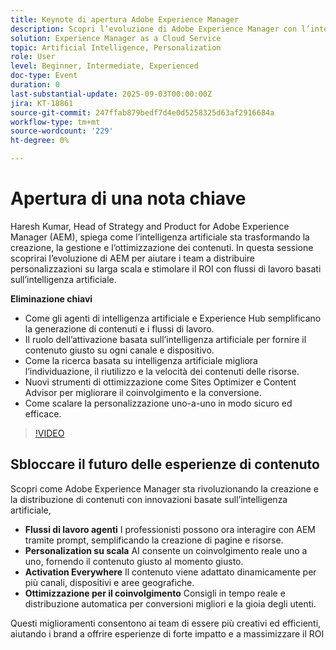 ```yaml
---
title: Keynote di apertura Adobe Experience Manager
description: Scopri l’evoluzione di Adobe Experience Manager con l’intelligenza artificiale. Esplora i flussi di lavoro per gli agenti, la ricerca basata su intelligenza artificiale, la personalizzazione su larga scala e un’ottimizzazione dei contenuti più intelligente.
solution: Experience Manager as a Cloud Service
topic: Artificial Intelligence, Personalization
role: User
level: Beginner, Intermediate, Experienced
doc-type: Event
duration: 0
last-substantial-update: 2025-09-03T00:00:00Z
jira: KT-18861
source-git-commit: 247ffab879bedf7d4e0d5258325d63af2916684a
workflow-type: tm+mt
source-wordcount: '229'
ht-degree: 0%

---
```



# Apertura di una nota chiave

Haresh Kumar, Head of Strategy and Product for Adobe Experience Manager (AEM), spiega come l’intelligenza artificiale sta trasformando la creazione, la gestione e l’ottimizzazione dei contenuti. In questa sessione scoprirai l’evoluzione di AEM per aiutare i team a distribuire personalizzazioni su larga scala e stimolare il ROI con flussi di lavoro basati sull’intelligenza artificiale.

**Eliminazione chiavi**

* Come gli agenti di intelligenza artificiale e Experience Hub semplificano la generazione di contenuti e i flussi di lavoro.
* Il ruolo dell’attivazione basata sull’intelligenza artificiale per fornire il contenuto giusto su ogni canale e dispositivo.
* Come la ricerca basata su intelligenza artificiale migliora l’individuazione, il riutilizzo e la velocità dei contenuti delle risorse.
* Nuovi strumenti di ottimizzazione come Sites Optimizer e Content Advisor per migliorare il coinvolgimento e la conversione.
* Come scalare la personalizzazione uno-a-uno in modo sicuro ed efficace.

>[!VIDEO](https://video.tv.adobe.com/v/3471404/?learn=on&enablevpops&captions=ita)


## Sbloccare il futuro delle esperienze di contenuto

Scopri come Adobe Experience Manager sta rivoluzionando la creazione e la distribuzione di contenuti con innovazioni basate sull’intelligenza artificiale,

* **Flussi di lavoro agenti** I professionisti possono ora interagire con AEM tramite prompt, semplificando la creazione di pagine e risorse.
* **Personalization su scala** AI consente un coinvolgimento reale uno a uno, fornendo il contenuto giusto al momento giusto.
* **Activation Everywhere** Il contenuto viene adattato dinamicamente per più canali, dispositivi e aree geografiche.
* **Ottimizzazione per il coinvolgimento** Consigli in tempo reale e distribuzione automatica per conversioni migliori e la gioia degli utenti.

Questi miglioramenti consentono ai team di essere più creativi ed efficienti, aiutando i brand a offrire esperienze di forte impatto e a massimizzare il ROI
